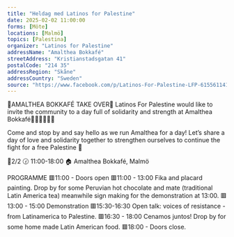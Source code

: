 ```yaml
---
title: "Heldag med Latinos for Palestine"
date: 2025-02-02 11:00:00
forms: [Möte]
locations: [Malmö]
topics: [Palestina]
organizer: "Latinos for Palestine"
addressName: "Amalthea Bokkafé"
streetAddress: "Kristianstadsgatan 41"
postalCode: "214 35"
addressRegion: "Skåne"
addressCountry: "Sweden"
source: "https://www.facebook.com/p/Latinos-For-Palestine-LFP-61556114104570/"
---
```

📖AMALTHEA BOKKAFÉ TAKE OVER📖
Latinos For Palestine would like to invite the community to a day full of solidarity and strength at Amalthea Bokkafé✊🏼✊🏾✊🏿

Come and stop by and say hello as we run Amalthea for a day! Let’s share a day of love and solidarity together to strengthen ourselves to continue the fight for a free Palestine 🍉

📆2/2
🕝 11:00-18:00
🏠 Amalthea Bokkafé, Malmö

PROGRAMME
🟥11:00 - Doors open
🟥11:00 - 13:00 Fika and placard painting. Drop by for some Peruvian hot chocolate and mate (traditional Latin America tea) meanwhile sign making for the demonstration at 13:00.
🟥13:00 - 15:00 Demonstration
🟥15:30-16:30 Open talk: voices of resistance - from Latinamerica to Palestine.
🟥16:30 - 18:00 Cenamos juntos! Drop by for some home made Latin American food.
🟥18:00 - Doors close.